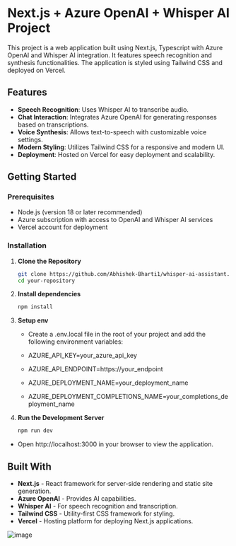 # Next.js + Azure OpenAI + Whisper AI Project

This project is a web application built using Next.js, Typescript with Azure OpenAI and Whisper AI integration. It features speech recognition and synthesis functionalities. The application is styled using Tailwind CSS and deployed on Vercel.

## Features

- **Speech Recognition**: Uses Whisper AI to transcribe audio.
- **Chat Interaction**: Integrates Azure OpenAI for generating responses based on transcriptions.
- **Voice Synthesis**: Allows text-to-speech with customizable voice settings.
- **Modern Styling**: Utilizes Tailwind CSS for a responsive and modern UI.
- **Deployment**: Hosted on Vercel for easy deployment and scalability.

## Getting Started

### Prerequisites

- Node.js (version 18 or later recommended)
- Azure subscription with access to OpenAI and Whisper AI services
- Vercel account for deployment

### Installation

1. **Clone the Repository**

   ```bash
   git clone https://github.com/Abhishek-Bharti1/whisper-ai-assistant.git
   cd your-repository

2. **Install dependencies**

   ```bash
   npm install

3. **Setup env**

   - Create a .env.local file in the root of your project and add the following environment variables:

    - AZURE_API_KEY=your_azure_api_key
    - AZURE_API_ENDPOINT=https://your_endpoint
    - AZURE_DEPLOYMENT_NAME=your_deployment_name
    - AZURE_DEPLOYMENT_COMPLETIONS_NAME=your_completions_deployment_name

4. **Run the Development Server**

   ```bash
   npm run dev
- Open http://localhost:3000 in your browser to view the application.

## Built With
- **Next.js** - React framework for server-side rendering and static site generation.
- **Azure OpenAI** - Provides AI capabilities.
- **Whisper AI** - For speech recognition and transcription.
- **Tailwind CSS** - Utility-first CSS framework for styling.
- **Vercel** - Hosting platform for deploying Next.js applications.

![image](https://github.com/user-attachments/assets/0dcd1eee-092d-40f4-872a-47a021048d00)
